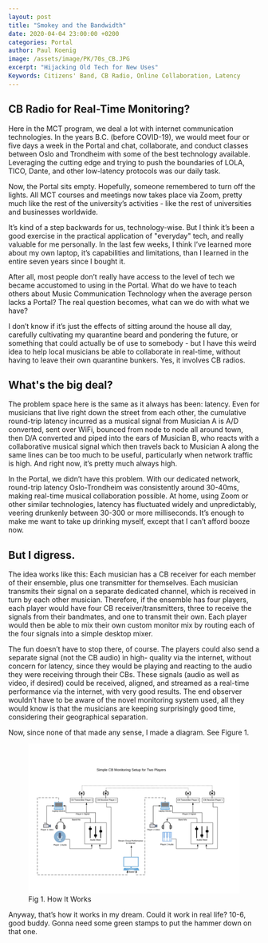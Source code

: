 ```yaml
---
layout: post
title: "Smokey and the Bandwidth"
date: 2020-04-04 23:00:00 +0200
categories: Portal
author: Paul Koenig
image: /assets/image/PK/70s_CB.JPG
excerpt: "Hijacking Old Tech for New Uses" 
Keywords: Citizens' Band, CB Radio, Online Collaboration, Latency
--- 
```


## CB Radio for Real-Time Monitoring?

Here in the MCT program, we deal a lot with internet communication technologies. In the years B.C. (before COVID-19), we would 
meet four or five days a week in the Portal and chat, collaborate, and conduct classes between Oslo and Trondheim with some of 
the best technology available. Leveraging the cutting edge and trying to push the boundaries of LOLA, TICO, Dante, and other 
low-latency protocols was our daily task.

Now, the Portal sits empty. Hopefully, someone remembered to turn off the lights. All MCT courses and meetings now takes place 
via Zoom, pretty much like the rest of the university’s activities - like the rest of universities and businesses worldwide. 

It’s kind of a step backwards for us, technology-wise. But I think it’s been a good exercise in the practical application of 
"everyday" tech, and really valuable for me personally. In the last few weeks, I think I’ve learned more about my own laptop, it’s capabilities and limitations, than I learned in the entire seven years since I bought it. 

After all, most people don’t really have access to the level of tech we became accustomed to using in the Portal. What do we 
have to teach others about Music Communication Technology when the average person lacks a Portal? The real question becomes, 
what can we do with what we have?

I don’t know if it’s just the effects of sitting around the house all day, carefully cultivating my quarantine beard and 
pondering the future, or something that could actually be of use to somebody - but I have this weird idea to help local 
musicians be able to collaborate in real-time, without having to leave their own quarantine bunkers. Yes, it involves CB radios.

## What's the big deal?

The problem space here is the same as it always has been: latency. Even for musicians that live right down the street from 
each other, the cumulative round-trip latency incurred as a musical signal from Musician A is A/D converted, sent over WiFi, 
bounced from node to node all around town, then D/A converted and piped into the ears of Musician B, who reacts with a 
collaborative musical signal which then travels back to Musician A along the same lines can be too much to be useful, 
particularly when network traffic is high. And right now, it’s pretty much always high.

In the Portal, we didn’t have this problem. With our dedicated network, round-trip latency Oslo-Trondheim was consistently 
around 30-40ms, making real-time musical collaboration possible. At home, using Zoom or other similar technologies, latency 
has fluctuated widely and unpredictably, veering drunkenly between 30-300 or more milliseconds. It’s enough to make me want to 
take up drinking myself, except that I can’t afford booze now.

## But I digress.

The idea works like this: Each musician has a CB receiver for each member of their ensemble, plus one 
transmitter for themselves. Each musician transmits their signal on a separate dedicated channel, which is received in turn by 
each other musician.  Therefore, if the ensemble has four players, each player would have four CB receiver/transmitters, three to receive the signals from their bandmates, and one to transmit their own. Each player would then be able to mix their own custom monitor mix by routing each of the four signals into a simple desktop mixer. 

The fun doesn’t have to stop there, of course. The players could also send a separate signal (not the CB audio) in high-
quality via the internet, without concern for latency, since they would be playing and reacting to the audio they were 
receiving through their CBs. These signals (audio as well as video, if desired) could be received, aligned, and streamed as a 
real-time performance via the internet, with very good results. The end observer wouldn’t have to be aware of the novel 
monitoring system used, all they would know is that the musicians are keeping surprisingly good time, considering their 
geographical separation.

Now, since none of that made any sense, I made a diagram. See Figure 1.


<figure>
    <img src="/assets/image/PK/CB_Monitoring_Flow.jpg" width="800">
    <figcaption>Fig 1. How It Works</figcaption>
</figure>


Anyway, that’s how it works in my dream. Could it work in real life? 10-6, good buddy. Gonna need some green stamps to put the 
hammer down on that one.
